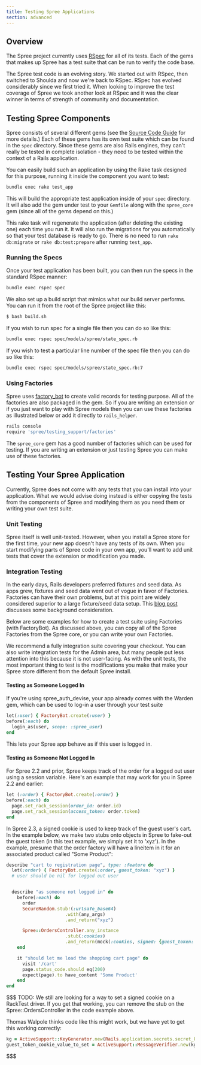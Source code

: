 ```yaml
---
title: Testing Spree Applications
section: advanced
---
```


## Overview

The Spree project currently uses [RSpec](http://rspec.info) for all of its tests. Each of the gems that makes up Spree has a test suite that can be run to verify the code base.

The Spree test code is an evolving story. We started out with RSpec, then switched to Shoulda and now we're back to RSpec. RSpec has evolved considerably since we first tried it. When looking to improve the test coverage of Spree we took another look at RSpec and it was the clear winner in terms of strength of community and documentation.

## Testing Spree Components

Spree consists of several different gems (see the [Source Code Guide](/developer/source/navigating.html#layout-and-structure) for more details.) Each of these gems has its own test suite which can be found in the `spec` directory. Since these gems are also Rails engines, they can't really be tested in complete isolation - they need to be tested within the context of a Rails application.

You can easily build such an application by using the Rake task designed for this purpose, running it inside the component you want to test:

```bash
bundle exec rake test_app
```

This will build the appropriate test application inside of your `spec` directory. It will also add the gem under test to your `Gemfile` along with the `spree_core` gem (since all of the gems depend on this.)

This rake task will regenerate the application (after deleting the existing one) each time you run it. It will also run the migrations for you automatically so that your test database is ready to go. There is no need to run `rake db:migrate` or `rake db:test:prepare` after running `test_app`.

### Running the Specs

Once your test application has been built, you can then run the specs in the standard RSpec manner:

```bash
bundle exec rspec spec
```

We also set up a build script that mimics what our build server performs. You can run it from the root of the Spree project like this:

```bash
$ bash build.sh
```

If you wish to run spec for a single file then you can do so like this:

```bash
bundle exec rspec spec/models/spree/state_spec.rb
```

If you wish to test a particular line number of the spec file then you can do so like this:

```bash
bundle exec rspec spec/models/spree/state_spec.rb:7
```

### Using Factories

Spree uses [factory_bot](https://github.com/thoughtbot/factory_bot) to create valid records for testing purpose. All of the factories are also packaged in the gem. So if you are writing an extension or if you just want to play with Spree models then you can use these factories as illustrated below or add it directly to `rails_helper`.

```bash
rails console
require 'spree/testing_support/factories'
```

The `spree_core` gem has a good number of factories which can be used for testing. If you are writing an extension or just testing Spree you can make use of these factories.

## Testing Your Spree Application

Currently, Spree does not come with any tests that you can install into your application. What we would advise doing instead is either copying the tests from the components of Spree and modifying them as you need them or writing your own test suite.

### Unit Testing

Spree itself is well unit-tested. However, when you install a Spree store for the first time, your new app doesn't have any tests of its own. When you start modifying parts of Spree code in your own app, you'll want to add unit tests that cover the extension or modification you made.

### Integration Testing

In the early days, Rails developers preferred fixtures and seed data. As apps grew, fixtures and seed data went out of vogue in favor of Factories. Factories can have their own problems, but at this point are widely considered superior to a large fixture/seed data setup. This [blog post](https://semaphoreci.com/blog/2014/01/14/rails-testing-antipatterns-fixtures-and-factories.html) discusses some background consideration.

Below are some examples for how to create a test suite using Factories (with FactoryBot). As discussed above, you can copy all of the Spree Factories from the Spree core, or you can write your own Factories.

We recommend a fully integration suite covering your checkout. You can also write integration tests for the Admin area, but many people put less attention into this because it is not user-facing. As with the unit tests, the most important thing to test is the modifications you make that make your Spree store different from the default Spree install.



#### Testing as Someone Logged In

If you're using spree_auth_devise, your app already comes with the Warden gem, which can be used to log-in a user through your test suite

```ruby
let(:user) { FactoryBot.create(:user) }
before(:each) do
  login_as(user, scope: :spree_user)
end
```

This lets your Spree app behave as if this user is logged in.


#### Testing as Someone Not Logged In

For Spree 2.2 and prior, Spree keeps track of the order for a logged out user using a session variable. Here's an example that may work for you in Spree 2.2 and earlier:

```ruby
let (:order) { FactoryBot.create(:order) }
before(:each) do
  page.set_rack_session(order_id: order.id)
  page.set_rack_session(access_token: order.token)
end
```

In Spree 2.3, a signed cookie is used to keep track of the guest user's cart. In the example below, we make two stubs onto objects in Spree to fake-out the guest token (in this text example, we simply set it to 'xyz'). In the example, presume that the order factory will have a lineitem in it for an associated product called "Some Product":

```ruby
describe "cart to registration page", type: :feature do
  let(:order) { FactoryBot.create(:order, guest_token: "xyz") }
  # user should be nil for logged out user


  describe "as someone not logged in" do
    before(:each) do
      order
      SecureRandom.stub!(:urlsafe_base64)
                      .with(any_args)
                      .and_return("xyz")

      Spree::OrdersController.any_instance
                      .stub(:cookies)
                      .and_return(mock(:cookies, signed: {guest_token: "xyz"}))
    end

    it "should let me load the shopping cart page" do
      visit '/cart'
      page.status_code.should eq(200)
      expect(page).to have_content 'Some Product'
    end
end
```

$$$
TODO: We still are looking for a way to set a signed cookie on a RackTest driver. If you get that working, you can remove the stub on the Spree::OrdersController in the code example above.

Thomas Walpole thinks code like this might work, but we have yet to get this working correctly:

```ruby
kg = ActiveSupport::KeyGenerator.new(Rails.application.secrets.secret_key_base, iterations:1000)
guest_token_cookie_value_to_set = ActiveSupport::MessageVerifier.new(kg.generate_key("signed cookie"), digest: 'SHA1', serializer: ActiveSupport::MessageEncryptor::NullSerializer).generate("\"#{guest_token}\"")
```
$$$
